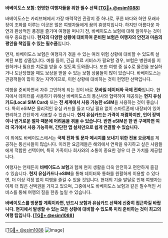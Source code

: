 **바베이도스 보험: 현명한 여행자들을 위한 필수 선택 [[TG💪+ @esim1088](https://t.me/s/esim1088)]**

바베이도스는 카리브해에서 가장 매력적인 관광지 중 하나로, 푸른 바다와 하얀 모래사장이 조화를 이루는 이곳은 많은 여행자들에게 꿈의 휴양지입니다. 하지만 아름다운 자연과 환상적인 풍경을 즐기며 여행을 떠나기 전, 바베이도스 보험에 대해 알아두는 것이 매우 중요합니다. **현지의 다양한 상황에 대비하여 준비된 보험은 여행자의 안전과 마음의 평안을 책임질 수 있는 필수품**입니다.

먼저, 바베이도스 보험은 여행자가 겪을 수 있는 여러 위험 상황에 대비할 수 있도록 설계된 보험 상품입니다. 예를 들어, 긴급 의료 서비스가 필요할 경우, 보험은 병원비를 지원하거나 필요한 치료를 받을 수 있도록 도와줍니다. 또한 여행 중 실수로 물건을 분실하거나 도난당했을 때도 보상을 받을 수 있는 보험 상품들이 많이 있습니다. 바베이도스는 관광객들이 많이 찾는 지역이므로, 이런 상황에 대비하는 것이 현명한 선택입니다.

여행을 준비하면서 자주 고민하게 되는 것이 바로 **모바일 데이터와 국제 전화**입니다. 현지에서 데이터를 사용하기 위해선 바베이도스의 통신사와 협력하여 제공되는 **현지 유심카드(Local SIM Card)** 또는 **전 세계에서 사용 가능한 eSIM**을 사용하는 것이 좋습니다. 특히 eSIM은 물리적인 유심 카드를 들고 다닐 필요 없이 스마트폰에 내장되어 있어 편리하고 간단하게 사용할 수 있습니다. **현지 유심카드는 가격이 저렴하지만, 언어 장벽이나 번거로운 절차 때문에 어려움을 겪을 수 있습니다. 반면 eSIM은 한 번 구매하면 여러 국가에서 사용 가능하며, 간단한 앱 설치만으로 쉽게 연결할 수 있습니다.**

이 외에도 바베이도스에서는 **국제 전화 및 문자 메시지를 보내기 위한 전용 요금제**를 제공하는 통신사들이 많습니다. 이러한 요금제들은 해외에서 연락을 유지하고 싶은 사람들에게 적합한 선택이며, 특히 가족이나 회사와의 소통이 중요한 경우 더 큰 가치를 제공합니다.

여행자는 언제든지 **바베이도스 보험**과 함께 현지 생활을 더욱 안전하고 편안하게 즐길 수 있습니다. **현지 유심카드나 eSIM**을 통해 데이터와 통화를 원활하게 이용할 수 있다면, 더 이상 걱정 없이 여행을 즐길 수 있을 것입니다. 현대의 기술 발달로 인해 여행자는 이제 더 많은 선택권을 가지고 있으며, 그중에서도 바베이도스 보험과 같은 필수적인 서비스를 통해 여행의 질을 한층 높일 수 있습니다.

**바베이도스를 방문할 계획이라면, 반드시 보험과 유심카드 선택에 신중히 접근하길 바랍니다. 현지에서 발생할 수 있는 모든 상황에 대비할 수 있도록 미리 준비하는 것이 최고의 여행 팁입니다. [[TG💪+ @esim1088](https://t.me/s/esim1088)]**

---

[[TG💪+ @esim1088](https://t.me/s/esim1088) ![Image](https://i.postimg.cc/Y0z9fWf4/image.png)]